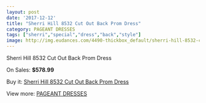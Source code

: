 ```yaml
---
layout: post
date: '2017-12-12'
title: "Sherri Hill 8532 Cut Out Back Prom Dress"
category: PAGEANT DRESSES
tags: ["sherri","special","dress","back","style"]
image: http://img.eudances.com/4490-thickbox_default/sherri-hill-8532-cut-out-back-prom-dress.jpg
---
```

Sherri Hill 8532 Cut Out Back Prom Dress

On Sales: **$578.99**
<a href="https://www.eudances.com/en/pageant-dresses/1499-sherri-hill-8532-cut-out-back-prom-dress.html"><amp-img layout="responsive" width="600" height="600" src="//img.eudances.com/4490-thickbox_default/sherri-hill-8532-cut-out-back-prom-dress.jpg" alt="Sherri Hill 8532 Cut Out Back Prom Dress 0" /></a>
<a href="https://www.eudances.com/en/pageant-dresses/1499-sherri-hill-8532-cut-out-back-prom-dress.html"><amp-img layout="responsive" width="600" height="600" src="//img.eudances.com/4493-thickbox_default/sherri-hill-8532-cut-out-back-prom-dress.jpg" alt="Sherri Hill 8532 Cut Out Back Prom Dress 1" /></a>
<a href="https://www.eudances.com/en/pageant-dresses/1499-sherri-hill-8532-cut-out-back-prom-dress.html"><amp-img layout="responsive" width="600" height="600" src="//img.eudances.com/4492-thickbox_default/sherri-hill-8532-cut-out-back-prom-dress.jpg" alt="Sherri Hill 8532 Cut Out Back Prom Dress 2" /></a>
<a href="https://www.eudances.com/en/pageant-dresses/1499-sherri-hill-8532-cut-out-back-prom-dress.html"><amp-img layout="responsive" width="600" height="600" src="//img.eudances.com/4491-thickbox_default/sherri-hill-8532-cut-out-back-prom-dress.jpg" alt="Sherri Hill 8532 Cut Out Back Prom Dress 3" /></a>

Buy it: [Sherri Hill 8532 Cut Out Back Prom Dress](https://www.eudances.com/en/pageant-dresses/1499-sherri-hill-8532-cut-out-back-prom-dress.html "Sherri Hill 8532 Cut Out Back Prom Dress")

View more: [PAGEANT DRESSES](https://www.eudances.com/en/16-pageant-dresses "PAGEANT DRESSES")